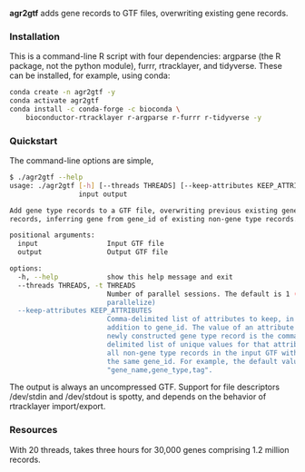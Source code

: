 **agr2gtf** adds gene records to GTF files, overwriting existing gene records.

### Installation

This is a command-line R script with four dependencies: argparse (the R package, not the python module), furrr, rtracklayer, and tidyverse.
These can be installed, for example, using conda:

```bash
conda create -n agr2gtf -y
conda activate agr2gtf
conda install -c conda-forge -c bioconda \
    bioconductor-rtracklayer r-argparse r-furrr r-tidyverse -y
```

### Quickstart

The command-line options are simple,

```bash
$ ./agr2gtf --help
usage: ./agr2gtf [-h] [--threads THREADS] [--keep-attributes KEEP_ATTRIBUTES]
                 input output

Add gene type records to a GTF file, overwriting previous existing gene type
records, inferring gene from gene_id of existing non-gene type records.

positional arguments:
  input                 Input GTF file
  output                Output GTF file

options:
  -h, --help            show this help message and exit
  --threads THREADS, -t THREADS
                        Number of parallel sessions. The default is 1 (don't
                        parallelize)
  --keep-attributes KEEP_ATTRIBUTES
                        Comma-delimited list of attributes to keep, in
                        addition to gene_id. The value of an attribute in a
                        newly constructed gene type record is the comma-
                        delimited list of unique values for that attribute for
                        all non-gene type records in the input GTF with that
                        the same gene_id. For example, the default value is
                        "gene_name,gene_type,tag".
```

The output is always an uncompressed GTF.
Support for file descriptors /dev/stdin and /dev/stdout is spotty, and depends on the behavior of rtracklayer import/export.

### Resources

With 20 threads, takes three hours for 30,000 genes comprising 1.2 million records.
